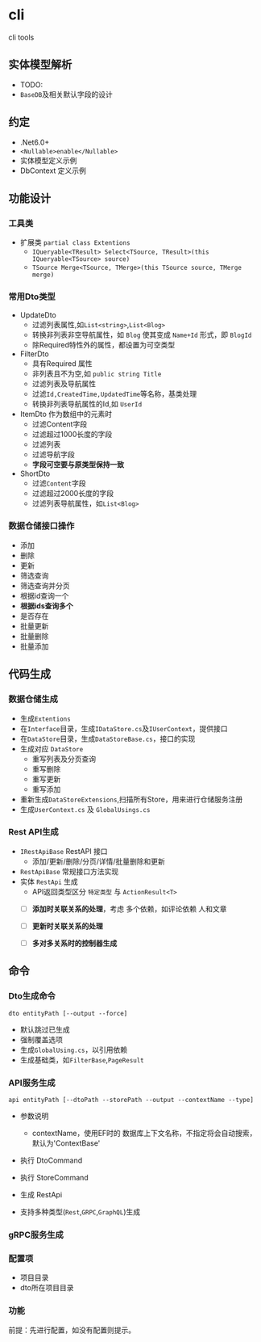 # cli
cli tools
## 实体模型解析
- TODO:
- `BaseDB`及相关默认字段的设计

## 约定
- .Net6.0+
- `<Nullable>enable</Nullable>`
- 实体模型定义示例
- DbContext 定义示例

## 功能设计
### 工具类
- 扩展类 `partial class Extentions`
  - `IQueryable<TResult> Select<TSource, TResult>(this IQueryable<TSource> source)`
  - `TSource Merge<TSource, TMerge>(this TSource source, TMerge merge)`


### 常用Dto类型
- UpdateDto
  - 过滤列表属性,如`List<string>`,`List<Blog>`
  - 转换非列表非空导航属性，如 `Blog` 使其变成 `Name+Id` 形式，即 `BlogId`
  - 除Required特性外的属性，都设置为可空类型
- FilterDto
  - 具有Required 属性
  - 非列表且不为空,如 `public string Title`
  - 过滤列表及导航属性
  - 过滤`Id,CreatedTime,UpdatedTime`等名称，基类处理
  - 转换非列表导航属性的Id,如 `UserId`
- ItemDto 作为数组中的元素时
  - 过滤Content字段
  - 过滤超过1000长度的字段
  - 过滤列表
  - 过滤导航字段
  - **字段可空要与原类型保持一致**
- ShortDto 
  - 过滤`Content`字段
  - 过滤超过2000长度的字段
  - 过滤列表导航属性，如`List<Blog>`

### 数据仓储接口操作
- 添加
- 删除
- 更新
- 筛选查询
- 筛选查询并分页
- 根据id查询一个
- **根据ids查询多个**
- 是否存在
- 批量更新
- 批量删除
- 批量添加

## 代码生成

### 数据仓储生成
- 生成`Extentions`
- 在`Interface`目录，生成`IDataStore.cs`及`IUserContext`，提供接口
- 在`DataStore`目录，生成`DataStoreBase.cs`，接口的实现
- 生成对应 `DataStore`
  - 重写列表及分页查询
  - 重写删除
  - 重写更新
  - 重写添加
- 重新生成`DataStoreExtensions`,扫描所有Store，用来进行仓储服务注册
- 生成`UserContext.cs` 及 `GlobalUsings.cs`

### Rest API生成
- `IRestApiBase` RestAPI 接口
  - 添加/更新/删除/分页/详情/批量删除和更新
- `RestApiBase` 常规接口方法实现
- 实体 `RestApi` 生成
  - API返回类型区分 `特定类型` 与 `ActionResult<T>`
  - [ ] **添加时关联关系的处理**，考虑 多个依赖，如评论依赖 人和文章
  - [ ] **更新时关联关系的处理**
  - [ ] **多对多关系时的控制器生成**


## 命令

### Dto生成命令
`dto entityPath [--output --force]`
- 默认跳过已生成
- 强制覆盖选项
- 生成`GlobalUsing.cs`，以引用依赖
- 生成基础类，如`FilterBase`,`PageResult`

### API服务生成
`api entityPath [--dtoPath --storePath --output --contextName --type]`
- 参数说明
  - contextName，使用EF时的 数据库上下文名称，不指定将会自动搜索，默认为'ContextBase'
- 执行 DtoCommand
- 执行 StoreCommand
- 生成 RestApi

- 支持多种类型(`Rest`,`GRPC`,`GraphQL`)生成

### gRPC服务生成

### 配置项
- 项目目录
- dto所在项目目录

### 功能
前提：先进行配置，如没有配置则提示。

